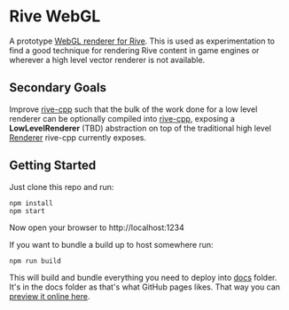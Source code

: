 # Rive WebGL
A prototype [WebGL renderer for Rive](https://rive-app.github.io/rive-webgl/). This is used as experimentation to find a good technique for rendering Rive content in game engines or wherever a high level vector renderer is not available. 

## Secondary Goals
Improve [rive-cpp](https://github.com/rive-app/rive-cpp) such that the bulk of the work done for a low level renderer can be optionally compiled into [rive-cpp](https://github.com/rive-app/rive-cpp), exposing a **LowLevelRenderer** (TBD) abstraction on top of the traditional high level [Renderer](https://github.com/rive-app/rive-cpp/blob/master/include/renderer.hpp) rive-cpp currently exposes.

## Getting Started
Just clone this repo and run:

```
npm install
npm start
```

Now open your browser to http://localhost:1234

If you want to bundle a build up to host somewhere run:
```
npm run build
```

This will build and bundle everything you need to deploy into [docs](./docs) folder. It's in the docs folder as that's what GitHub pages likes. That way you can [preview it online here](https://rive-app.github.io/rive-webgl/).
